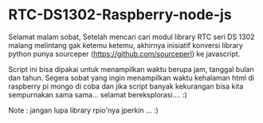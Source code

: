 # RTC-DS1302-Raspberry-node-js

Selamat malam sobat,
Setelah mencari cari modul library RTC seri DS 1302 malang melintang gak ketemu ketemu, akhirnya inisiatif  konversi library python punya sourceper (https://github.com/sourceperl) ke javascript.

Script ini bisa dipakai untuk menampilkan waktu berupa jam, tanggal bulan dan tahun. Segera sobat yang ingin  menampilkan  waktu kehalaman html di raspberry pi mongo di coba dan jika script banyak kekurangan bisa kita sempurnakan sama sama... selamat bereksplorasi....  :)

Note : jangan lupa library rpio'nya jperkin  ... :)
